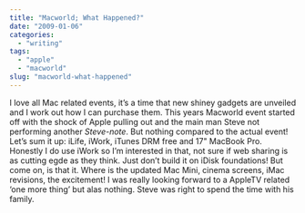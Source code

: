 ```yaml
---
title: "Macworld; What Happened?"
date: "2009-01-06"
categories:
  - "writing"
tags:
  - "apple"
  - "macworld"
slug: "macworld-what-happened"
---
```


I love all Mac related events, it’s a time that new shiney gadgets are unveiled and I work out how I can purchase them. This years Macworld event started off with the shock of Apple pulling out and the main man Steve not performing another _Steve-note_. But nothing compared to the actual event! Let’s sum it up: iLife, iWork, iTunes DRM free and 17" MacBook Pro. Honestly I do use iWork so I’m interested in that, not sure if web sharing is as cutting egde as they think. Just don’t build it on iDisk foundations! But come on, is that it. Where is the updated Mac Mini, cinema screens, iMac revisions, the excitement! I was really looking forward to a AppleTV related ‘one more thing’ but alas nothing. Steve was right to spend the time with his family.
